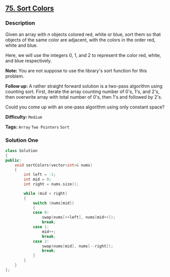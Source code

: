 ## [75. Sort Colors](https://leetcode.com/problems/sort-colors/description/)

### Description

Given an array with _n_ objects colored red, white or blue, sort them so that objects of the same color are adjacent, with the colors in the order red, white and blue.

Here, we will use the integers 0, 1, and 2 to represent the color red, white, and blue respectively.

**Note:**
You are not suppose to use the library's sort function for this problem.

**Follow up:**
A rather straight forward solution is a two-pass algorithm using counting sort.
First, iterate the array counting number of 0's, 1's, and 2's, then overwrite array with total number of 0's, then 1's and followed by 2's.

Could you come up with an one-pass algorithm using only constant space?

**Difficulty:** `Medium`

**Tags:** `Array` `Two Pointers` `Sort`

### Solution One

```c++
class Solution
{
public:
    void sortColors(vector<int>& nums)
    {
        int left = -1;
        int mid = 0;
        int right = nums.size();

        while (mid < right)
        {
            switch (nums[mid])
            {
            case 0:
                swap(nums[++left], nums[mid++]);
                break;
            case 1:
                mid++;
                break;
            case 2:
                swap(nums[mid], nums[--right]);
                break;
            }
        }
    }
};
```
